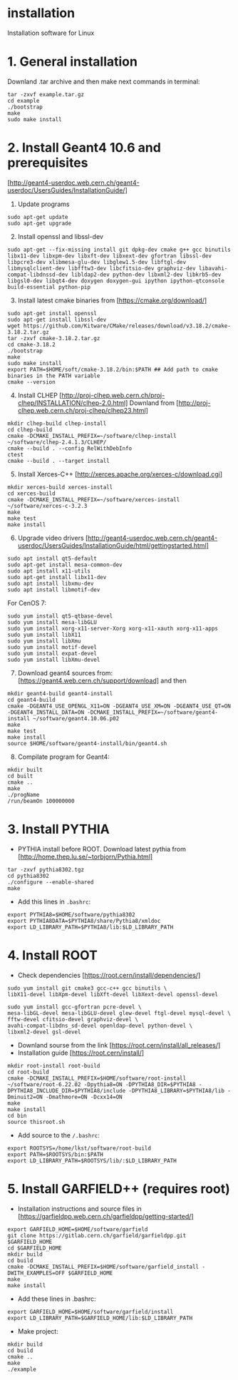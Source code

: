 # installation
Installation software for Linux


# 1. General installation
Downland .tar archive and then make next commands in terminal:
```
tar -zxvf example.tar.gz
cd example
./bootstrap
make
sudo make install
```


# 2. Install Geant4 10.6 and prerequisites
[http://geant4-userdoc.web.cern.ch/geant4-userdoc/UsersGuides/InstallationGuide/]

1) Update programs
```
sudo apt-get update
sudo apt-get upgrade
```

2) Install openssl and libssl-dev
```
sudo apt-get --fix-missing install git dpkg-dev cmake g++ gcc binutils libx11-dev libxpm-dev libxft-dev libxext-dev gfortran libssl-dev libpcre3-dev xlibmesa-glu-dev libglew1.5-dev libftgl-dev libmysqlclient-dev libfftw3-dev libcfitsio-dev graphviz-dev libavahi-compat-libdnssd-dev libldap2-dev python-dev libxml2-dev libkrb5-dev libgsl0-dev libqt4-dev doxygen doxygen-gui ipython ipython-qtconsole build-essential python-pip
```
3) Install latest cmake binaries from [https://cmake.org/download/]
```
sudo apt-get install openssl
sudo apt-get install libssl-dev
wget https://github.com/Kitware/CMake/releases/download/v3.18.2/cmake-3.18.2.tar.gz
tar -zxvf cmake-3.18.2.tar.gz
cd cmake-3.18.2
./bootstrap
make
sudo make install
export PATH=$HOME/soft/cmake-3.18.2/bin:$PATH ## Add path to cmake binaries in the PATH variable
cmake --version
```
4) Install CLHEP [http://proj-clhep.web.cern.ch/proj-clhep/INSTALLATION/clhep-2.0.html]
Downland from [http://proj-clhep.web.cern.ch/proj-clhep/clhep23.html]
```
mkdir clhep-build clhep-install
cd clhep-build
cmake -DCMAKE_INSTALL_PREFIX=~/software/clhep-install ~/software/clhep-2.4.1.3/CLHEP/
cmake --build . --config RelWithDebInfo
ctest
cmake --build . --target install
```
5) Install Xerces-C++ [http://xerces.apache.org/xerces-c/download.cgi]
```
mkdir xerces-build xerces-install
cd xerces-build
cmake -DCMAKE_INSTALL_PREFIX=~/software/xerces-install ~/software/xerces-c-3.2.3
make
make test
make install
```
6) Upgrade video drivers [http://geant4-userdoc.web.cern.ch/geant4-userdoc/UsersGuides/InstallationGuide/html/gettingstarted.html]
```
sudo apt install qt5-default
sudo apt-get install mesa-common-dev
sudo apt install x11-utils
sudo apt-get install libx11-dev
sudo apt install libxmu-dev
sudo apt install libmotif-dev
```
For CenOS 7:
```
sudo yum install qt5-qtbase-devel
sudo yum install mesa-libGLU
sudo yum install xorg-x11-server-Xorg xorg-x11-xauth xorg-x11-apps
sudo yum install libX11
sudo yum install libXmu
sudo yum install motif-devel
sudo yum install expat-devel
sudo yum install libXmu-devel
```
7) Download geant4 sources from: [https://geant4.web.cern.ch/support/download] and then
```
mkdir geant4-build geant4-install
cd geant4-build
cmake -DGEANT4_USE_OPENGL_X11=ON -DGEANT4_USE_XM=ON -DGEANT4_USE_QT=ON -DGEANT4_INSTALL_DATA=ON -DCMAKE_INSTALL_PREFIX=~/software/geant4-install ~/software/geant4.10.06.p02
make
make test
make install
source $HOME/software/geant4-install/bin/geant4.sh
```
8) Compilate program for Geant4:
```
mkdir built
cd built
cmake ..
make
./progName
/run/beamOn 100000000
```

# 3. Install PYTHIA
* PYTHIA install before ROOT. Download latest pythia from [http://home.thep.lu.se/~torbjorn/Pythia.html]
```
tar -zxvf pythia8302.tgz
cd pythia8302
./configure --enable-shared
make
```
* Add this lines in `.bashrc`:
```
export PYTHIA8=$HOME/software/pythia8302
export PYTHIA8DATA=$PYTHIA8/share/Pythia8/xmldoc
export LD_LIBRARY_PATH=$PYTHIA8/lib:$LD_LIBRARY_PATH
```

# 4. Install ROOT
* Check dependencies [https://root.cern/install/dependencies/]  
```
sudo yum install git cmake3 gcc-c++ gcc binutils \
libX11-devel libXpm-devel libXft-devel libXext-devel openssl-devel

sudo yum install gcc-gfortran pcre-devel \
mesa-libGL-devel mesa-libGLU-devel glew-devel ftgl-devel mysql-devel \
fftw-devel cfitsio-devel graphviz-devel \
avahi-compat-libdns_sd-devel openldap-devel python-devel \
libxml2-devel gsl-devel
```
* Downland sourse from the link [https://root.cern/install/all_releases/]
* Installation guide [https://root.cern/install/]
```
mkdir root-install root-build
cd root-build
cmake -DCMAKE_INSTALL_PREFIX=$HOME/software/root-install ~/software/root-6.22.02 -Dpythia8=ON -DPYTHIA8_DIR=$PYTHIA8 -DPYTHIA8_INCLUDE_DIR=$PYTHIA8/include -DPYTHIA8_LIBRARY=$PYTHIA8/lib -Dminuit2=ON -Dmathmore=ON -Dcxx14=ON
make
make install
cd bin
source thisroot.sh
```
* Add source to the `/.bashrc`:
```
export ROOTSYS=/home/lkst/software/root-build
export PATH=$ROOTSYS/bin:$PATH
export LD_LIBRARY_PATH=$ROOTSYS/lib/:$LD_LIBRARY_PATH
```

# 5. Install GARFIELD++ (requires root)
* Installation instructions and source files in [https://garfieldpp.web.cern.ch/garfieldpp/getting-started/]
```
export GARFIELD_HOME=$HOME/software/garfield
git clone https://gitlab.cern.ch/garfield/garfieldpp.git $GARFIELD_HOME
cd $GARFIELD_HOME
mkdir build
cd build
cmake -DCMAKE_INSTALL_PREFIX=$HOME/software/garfield_install -DWITH_EXAMPLES=OFF $GARFIELD_HOME
make
make install
```
* Add these lines in .bashrc:
```
export GARFIELD_HOME=$HOME/software/garfield/install
export LD_LIBRARY_PATH=$GARFIELD_HOME/lib:$LD_LIBRARY_PATH
```
* Make project:
```
mkdir build 
cd build
cmake ..
make
./example
```
